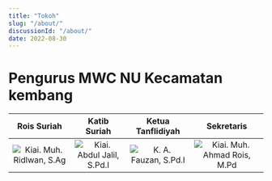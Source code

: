 ```yaml
---
title: "Tokoh"
slug: "/about/"
discussionId: "/about/"
date: 2022-08-30
---
```


# Pengurus MWC NU Kecamatan kembang

Rois Suriah             |  Katib Suriah |  Ketua Tanflidiyah |  Sekretaris
:----------------------:|:-------------------------:|:-------------------------:|:-------------------------:
![Kiai. Muh. Ridlwan, S.Ag](/images/20220305_110055_-_Copy-removebg-preview-3-237x300.png "Kiai. Muh. Ridlwan, S.Ag") | ![Kiai. Abdul Jalil, S.Pd.I](/images/Screenshot_20211011_072531-removebg-preview-1-150x150.png "Kiai. Abdul Jalil, S.Pd.I") | ![K. A. Fauzan, S.Pd.I](/images/20220305_110055-removebg-preview-218x300.png "K. A. Fauzan, S.Pd.I") | ![Kiai. Muh. Ahmad Rois, M.Pd](/images/IMG_20210722_120930_1_-removebg-preview-1-150x150.png "Kiai. Muh. Ahmad Rois, M.Pd")
